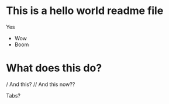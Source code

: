 This is a hello world readme file
===========
Yes
- Wow
- Boom

# What does this do?
/ And this?
// And this now??

  Tabs?
